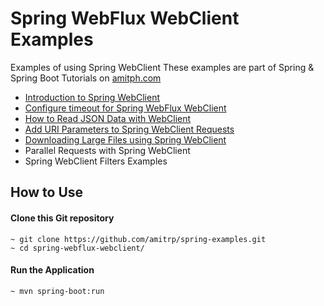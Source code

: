 # Spring WebFlux WebClient Examples
Examples of using Spring WebClient
These examples are part of Spring & Spring Boot Tutorials on [amitph.com](https://www.amitph.com/)

- [Introduction to Spring WebClient](https://www.amitph.com/introduction-to-spring-webclient/)
- [Configure timeout for Spring WebFlux WebClient](https://www.amitph.com/spring-webflux-timeouts/)
- [How to Read JSON Data with WebClient](https://www.amitph.com/spring-webclient-read-json-data/)
- [Add URI Parameters to Spring WebClient Requests](https://www.amitph.com/spring-webclient-request-parameters/)
- [Downloading Large Files using Spring WebClient](https://www.amitph.com/spring-webclient-large-file-download/)
- Parallel Requests with Spring WebClient
- Spring WebClient Filters Examples

## How to Use

#### Clone this Git repository

```
~ git clone https://github.com/amitrp/spring-examples.git
~ cd spring-webflux-webclient/
```

#### Run the Application
```
~ mvn spring-boot:run
``` 